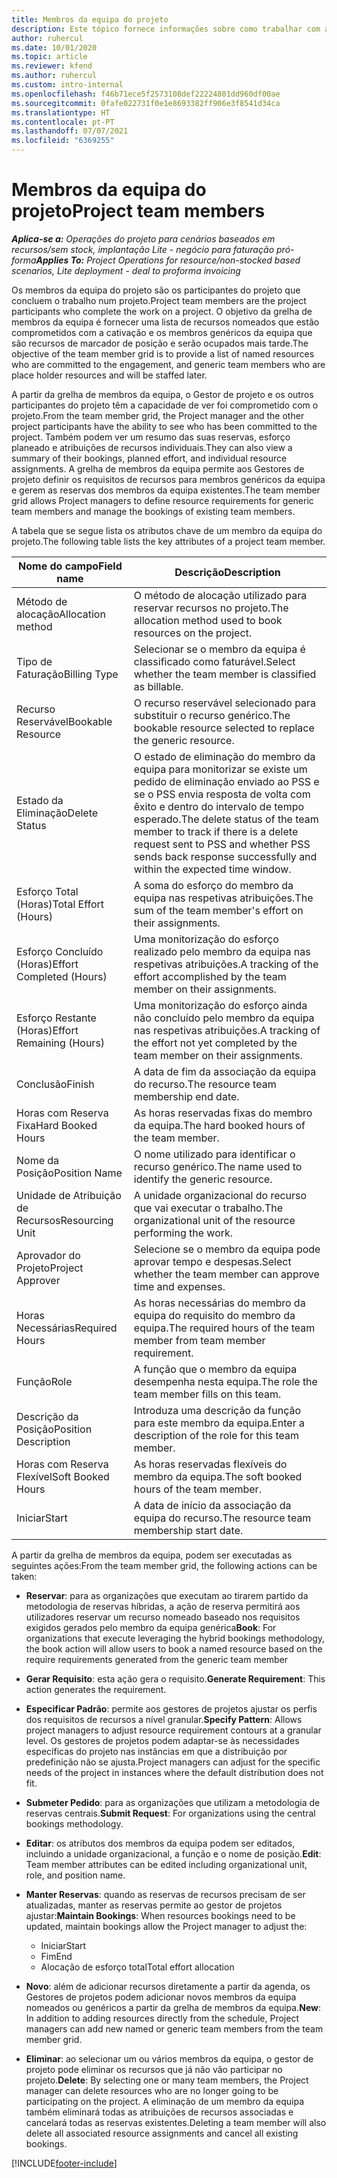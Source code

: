 ```yaml
---
title: Membros da equipa do projeto
description: Este tópico fornece informações sobre como trabalhar com as informações, os atributos e o agendamento dos membros da equipa do projeto.
author: ruhercul
ms.date: 10/01/2020
ms.topic: article
ms.reviewer: kfend
ms.author: ruhercul
ms.custom: intro-internal
ms.openlocfilehash: f46b71ece5f2573108def22224801dd960df00ae
ms.sourcegitcommit: 0fafe022731f0e1e8693382ff906e3f8541d34ca
ms.translationtype: HT
ms.contentlocale: pt-PT
ms.lasthandoff: 07/07/2021
ms.locfileid: "6369255"
---
```

# <a name="project-team-members"></a><span data-ttu-id="a85a0-103">Membros da equipa do projeto</span><span class="sxs-lookup"><span data-stu-id="a85a0-103">Project team members</span></span>

<span data-ttu-id="a85a0-104">_**Aplica-se a:** Operações do projeto para cenários baseados em recursos/sem stock, implantação Lite - negócio para faturação pró-forma_</span><span class="sxs-lookup"><span data-stu-id="a85a0-104">_**Applies To:** Project Operations for resource/non-stocked based scenarios, Lite deployment - deal to proforma invoicing_</span></span>

<span data-ttu-id="a85a0-105">Os membros da equipa do projeto são os participantes do projeto que concluem o trabalho num projeto.</span><span class="sxs-lookup"><span data-stu-id="a85a0-105">Project team members are the project participants who complete the work on a project.</span></span> <span data-ttu-id="a85a0-106">O objetivo da grelha de membros da equipa é fornecer uma lista de recursos nomeados que estão comprometidos com a cativação e os membros genéricos da equipa que são recursos de marcador de posição e serão ocupados mais tarde.</span><span class="sxs-lookup"><span data-stu-id="a85a0-106">The objective of the team member grid is to provide a list of named resources who are committed to the engagement, and generic team members who are place holder resources and will be staffed later.</span></span>

<span data-ttu-id="a85a0-107">A partir da grelha de membros da equipa, o Gestor de projeto e os outros participantes do projeto têm a capacidade de ver foi comprometido com o projeto.</span><span class="sxs-lookup"><span data-stu-id="a85a0-107">From the team member grid, the Project manager and the other project participants have the ability to see who has been committed to the project.</span></span> <span data-ttu-id="a85a0-108">Também podem ver um resumo das suas reservas, esforço planeado e atribuições de recursos individuais.</span><span class="sxs-lookup"><span data-stu-id="a85a0-108">They can also view a summary of their bookings, planned effort, and individual resource assignments.</span></span> <span data-ttu-id="a85a0-109">A grelha de membros da equipa permite aos Gestores de projeto definir os requisitos de recursos para membros genéricos da equipa e gerem as reservas dos membros da equipa existentes.</span><span class="sxs-lookup"><span data-stu-id="a85a0-109">The team member grid allows Project managers to define resource requirements for generic team members and manage the bookings of existing team members.</span></span>

<span data-ttu-id="a85a0-110">A tabela que se segue lista os atributos chave de um membro da equipa do projeto.</span><span class="sxs-lookup"><span data-stu-id="a85a0-110">The following table lists the key attributes of a project team member.</span></span>

| <span data-ttu-id="a85a0-111">Nome do campo</span><span class="sxs-lookup"><span data-stu-id="a85a0-111">Field name</span></span>          | <span data-ttu-id="a85a0-112">Descrição</span><span class="sxs-lookup"><span data-stu-id="a85a0-112">Description</span></span>                                                                                                                                                                  |
|--------------------------|-----------------------------------------------------------------------------------------------------------------------------------------------------------------------------------|
| <span data-ttu-id="a85a0-113">Método de alocação</span><span class="sxs-lookup"><span data-stu-id="a85a0-113">Allocation method</span></span>        | <span data-ttu-id="a85a0-114">O método de alocação utilizado para reservar recursos no projeto.</span><span class="sxs-lookup"><span data-stu-id="a85a0-114">The allocation method used to book resources on the project.</span></span>                                                                         |
| <span data-ttu-id="a85a0-115">Tipo de Faturação</span><span class="sxs-lookup"><span data-stu-id="a85a0-115">Billing Type</span></span>             | <span data-ttu-id="a85a0-116">Selecionar se o membro da equipa é classificado como faturável.</span><span class="sxs-lookup"><span data-stu-id="a85a0-116">Select whether the team member is classified as billable.</span></span>                                                                                                                                       |
| <span data-ttu-id="a85a0-117">Recurso Reservável</span><span class="sxs-lookup"><span data-stu-id="a85a0-117">Bookable Resource</span></span>        | <span data-ttu-id="a85a0-118">O recurso reservável selecionado para substituir o recurso genérico.</span><span class="sxs-lookup"><span data-stu-id="a85a0-118">The bookable resource selected to replace the generic resource.</span></span>                                                                                                                   |
| <span data-ttu-id="a85a0-119">Estado da Eliminação</span><span class="sxs-lookup"><span data-stu-id="a85a0-119">Delete Status</span></span>            | <span data-ttu-id="a85a0-120">O estado de eliminação do membro da equipa para monitorizar se existe um pedido de eliminação enviado ao PSS e se o PSS envia resposta de volta com êxito e dentro do intervalo de tempo esperado.</span><span class="sxs-lookup"><span data-stu-id="a85a0-120">The delete status of the team member to track if there is a delete request sent to PSS and whether PSS sends back response successfully and within the expected time window.</span></span> |
| <span data-ttu-id="a85a0-121">Esforço Total (Horas)</span><span class="sxs-lookup"><span data-stu-id="a85a0-121">Total Effort (Hours)</span></span>     | <span data-ttu-id="a85a0-122">A soma do esforço do membro da equipa nas respetivas atribuições.</span><span class="sxs-lookup"><span data-stu-id="a85a0-122">The sum of the team member's effort on their assignments.</span></span>                                                                                                                         |
| <span data-ttu-id="a85a0-123">Esforço Concluído (Horas)</span><span class="sxs-lookup"><span data-stu-id="a85a0-123">Effort Completed (Hours)</span></span> | <span data-ttu-id="a85a0-124">Uma monitorização do esforço realizado pelo membro da equipa nas respetivas atribuições.</span><span class="sxs-lookup"><span data-stu-id="a85a0-124">A tracking of the effort accomplished by the team member on their assignments.</span></span>                                                                                           |
| <span data-ttu-id="a85a0-125">Esforço Restante (Horas)</span><span class="sxs-lookup"><span data-stu-id="a85a0-125">Effort Remaining (Hours)</span></span> | <span data-ttu-id="a85a0-126">Uma monitorização do esforço ainda não concluído pelo membro da equipa nas respetivas atribuições.</span><span class="sxs-lookup"><span data-stu-id="a85a0-126">A tracking of the effort not yet completed by the team member on their assignments.</span></span>                                                                                    |
| <span data-ttu-id="a85a0-127">Conclusão</span><span class="sxs-lookup"><span data-stu-id="a85a0-127">Finish</span></span>                   | <span data-ttu-id="a85a0-128">A data de fim da associação da equipa do recurso.</span><span class="sxs-lookup"><span data-stu-id="a85a0-128">The resource team membership end date.</span></span>                                                                                                                                            |
| <span data-ttu-id="a85a0-129">Horas com Reserva Fixa</span><span class="sxs-lookup"><span data-stu-id="a85a0-129">Hard Booked Hours</span></span>        | <span data-ttu-id="a85a0-130">As horas reservadas fixas do membro da equipa.</span><span class="sxs-lookup"><span data-stu-id="a85a0-130">The hard booked hours of the team member.</span></span>                                                                                                                                                                |
| <span data-ttu-id="a85a0-131">Nome da Posição</span><span class="sxs-lookup"><span data-stu-id="a85a0-131">Position Name</span></span>            | <span data-ttu-id="a85a0-132">O nome utilizado para identificar o recurso genérico.</span><span class="sxs-lookup"><span data-stu-id="a85a0-132">The name used to identify the generic resource.</span></span>                                                                                                                                   |
| <span data-ttu-id="a85a0-133">Unidade de Atribuição de Recursos</span><span class="sxs-lookup"><span data-stu-id="a85a0-133">Resourcing Unit</span></span>          | <span data-ttu-id="a85a0-134">A unidade organizacional do recurso que vai executar o trabalho.</span><span class="sxs-lookup"><span data-stu-id="a85a0-134">The organizational unit of the resource performing the work.</span></span>                                                                                                                      |
| <span data-ttu-id="a85a0-135">Aprovador do Projeto</span><span class="sxs-lookup"><span data-stu-id="a85a0-135">Project Approver</span></span>         | <span data-ttu-id="a85a0-136">Selecione se o membro da equipa pode aprovar tempo e despesas.</span><span class="sxs-lookup"><span data-stu-id="a85a0-136">Select whether the team member can approve time and expenses.</span></span>                                                                                                                     |
| <span data-ttu-id="a85a0-137">Horas Necessárias</span><span class="sxs-lookup"><span data-stu-id="a85a0-137">Required Hours</span></span>           | <span data-ttu-id="a85a0-138">As horas necessárias do membro da equipa do requisito do membro da equipa.</span><span class="sxs-lookup"><span data-stu-id="a85a0-138">The required hours of the team member from team member requirement.</span></span>                                                                                                                       |
| <span data-ttu-id="a85a0-139">Função</span><span class="sxs-lookup"><span data-stu-id="a85a0-139">Role</span></span>                     | <span data-ttu-id="a85a0-140">A função que o membro da equipa desempenha nesta equipa.</span><span class="sxs-lookup"><span data-stu-id="a85a0-140">The role the team member fills on this team.</span></span>                                                                                                                                |
| <span data-ttu-id="a85a0-141">Descrição da Posição</span><span class="sxs-lookup"><span data-stu-id="a85a0-141">Position Description</span></span>     | <span data-ttu-id="a85a0-142">Introduza uma descrição da função para este membro da equipa.</span><span class="sxs-lookup"><span data-stu-id="a85a0-142">Enter a description of the role for this team member.</span></span>                                                                                                                             |
| <span data-ttu-id="a85a0-143">Horas com Reserva Flexível</span><span class="sxs-lookup"><span data-stu-id="a85a0-143">Soft Booked Hours</span></span>        | <span data-ttu-id="a85a0-144">As horas reservadas flexíveis do membro da equipa.</span><span class="sxs-lookup"><span data-stu-id="a85a0-144">The soft booked hours of the team member.</span></span>                                                                                                                                                                 |
| <span data-ttu-id="a85a0-145">Iniciar</span><span class="sxs-lookup"><span data-stu-id="a85a0-145">Start</span></span>                    | <span data-ttu-id="a85a0-146">A data de início da associação da equipa do recurso.</span><span class="sxs-lookup"><span data-stu-id="a85a0-146">The resource team membership start date.</span></span>                                                                                                                                          |

<span data-ttu-id="a85a0-147">A partir da grelha de membros da equipa, podem ser executadas as seguintes ações:</span><span class="sxs-lookup"><span data-stu-id="a85a0-147">From the team member grid, the following actions can be taken:</span></span>

- <span data-ttu-id="a85a0-148">**Reservar**: para as organizações que executam ao tirarem partido da metodologia de reservas híbridas, a ação de reserva permitirá aos utilizadores reservar um recurso nomeado baseado nos requisitos exigidos gerados pelo membro da equipa genérica</span><span class="sxs-lookup"><span data-stu-id="a85a0-148">**Book**: For organizations that execute leveraging the hybrid bookings methodology, the book action will allow users to book a named resource based on the require requirements generated from the generic team member</span></span>
- <span data-ttu-id="a85a0-149">**Gerar Requisito**: esta ação gera o requisito.</span><span class="sxs-lookup"><span data-stu-id="a85a0-149">**Generate Requirement**: This action generates the requirement.</span></span>
- <span data-ttu-id="a85a0-150">**Especificar Padrão**: permite aos gestores de projetos ajustar os perfis dos requisitos de recursos a nível granular.</span><span class="sxs-lookup"><span data-stu-id="a85a0-150">**Specify Pattern**: Allows project managers to adjust resource requirement contours at a granular level.</span></span> <span data-ttu-id="a85a0-151">Os gestores de projetos podem adaptar-se às necessidades específicas do projeto nas instâncias em que a distribuição por predefinição não se ajusta.</span><span class="sxs-lookup"><span data-stu-id="a85a0-151">Project managers can adjust for the specific needs of the project in instances where the default distribution does not fit.</span></span>
- <span data-ttu-id="a85a0-152">**Submeter Pedido**: para as organizações que utilizam a metodologia de reservas centrais.</span><span class="sxs-lookup"><span data-stu-id="a85a0-152">**Submit Request**: For organizations using the central bookings methodology.</span></span>
- <span data-ttu-id="a85a0-153">**Editar**: os atributos dos membros da equipa podem ser editados, incluindo a unidade organizacional, a função e o nome de posição.</span><span class="sxs-lookup"><span data-stu-id="a85a0-153">**Edit**: Team member attributes can be edited including organizational unit, role, and position name.</span></span>
- <span data-ttu-id="a85a0-154">**Manter Reservas**: quando as reservas de recursos precisam de ser atualizadas, manter as reservas permite ao gestor de projetos ajustar:</span><span class="sxs-lookup"><span data-stu-id="a85a0-154">**Maintain Bookings**: When resources bookings need to be updated, maintain bookings allow the Project manager to adjust the:</span></span>

    - <span data-ttu-id="a85a0-155">Iniciar</span><span class="sxs-lookup"><span data-stu-id="a85a0-155">Start</span></span>
    - <span data-ttu-id="a85a0-156">Fim</span><span class="sxs-lookup"><span data-stu-id="a85a0-156">End</span></span>
    - <span data-ttu-id="a85a0-157">Alocação de esforço total</span><span class="sxs-lookup"><span data-stu-id="a85a0-157">Total effort allocation</span></span>

- <span data-ttu-id="a85a0-158">**Novo**: além de adicionar recursos diretamente a partir da agenda, os Gestores de projetos podem adicionar novos membros da equipa nomeados ou genéricos a partir da grelha de membros da equipa.</span><span class="sxs-lookup"><span data-stu-id="a85a0-158">**New**: In addition to adding resources directly from the schedule, Project managers can add new named or generic team members from the team member grid.</span></span>
- <span data-ttu-id="a85a0-159">**Eliminar**: ao selecionar um ou vários membros da equipa, o gestor de projeto pode eliminar os recursos que já não vão participar no projeto.</span><span class="sxs-lookup"><span data-stu-id="a85a0-159">**Delete**: By selecting one or many team members, the Project manager can delete resources who are no longer going to be participating on the project.</span></span> <span data-ttu-id="a85a0-160">A eliminação de um membro da equipa também eliminará todas as atribuições de recursos associadas e cancelará todas as reservas existentes.</span><span class="sxs-lookup"><span data-stu-id="a85a0-160">Deleting a team member will also delete all associated resource assignments and  cancel all existing bookings.</span></span>


[!INCLUDE[footer-include](../includes/footer-banner.md)]